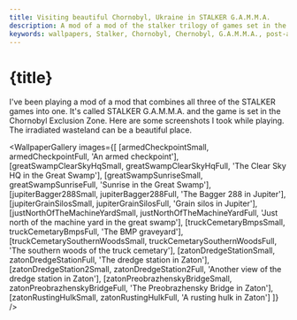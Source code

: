 ```yaml
---
title: Visiting beautiful Chornobyl, Ukraine in STALKER G.A.M.M.A.
description: A mod of a mod of the stalker trilogy of games set in the Chornobyl Exclusion Zone.
keywords: wallpapers, Stalker, Chornobyl, Chernobyl, G.A.M.M.A., post-apocalyptic, first-person shooter, survival, open-world
---
```


<script lang="ts">
  import armedCheckpointSmall from '$lib/assets/images/screenshots/chornobyl-2024/armed-checkpoint.png?w=650&imagetools';
  import greatSwampClearSkyHqSmall from '$lib/assets/images/screenshots/chornobyl-2024/great-swamp-clear-sky-hq.png?w=650&imagetools';
  import greatSwampSunriseSmall from '$lib/assets/images/screenshots/chornobyl-2024/great-swamp-sunrise.png?w=650&imagetools';
  import jupiterBagger288Small from '$lib/assets/images/screenshots/chornobyl-2024/jupiter-bagger-288.png?w=650&imagetools';
  import jupiterGrainSilosSmall from '$lib/assets/images/screenshots/chornobyl-2024/jupiter-grain-silos.png?w=650&imagetools';
  import justNorthOfTheMachineYardSmall from '$lib/assets/images/screenshots/chornobyl-2024/just-north-of-the-machine-yard.png?w=650&imagetools';
  import truckCemetaryBmpsSmall from '$lib/assets/images/screenshots/chornobyl-2024/truck-cemetary-bmps.png?w=650&imagetools';
  import truckCemetarySouthernWoodsSmall from '$lib/assets/images/screenshots/chornobyl-2024/truck-cemetary-southern-woods.png?w=650&imagetools';
  import zatonDredgeStationSmall from '$lib/assets/images/screenshots/chornobyl-2024/zaton-dredge-station.png?w=650&imagetools';
  import zatonDredgeStation2Small from '$lib/assets/images/screenshots/chornobyl-2024/zaton-dredge-station2.png?w=650&imagetools';
  import zatonPreobrazhenskyBridgeSmall from '$lib/assets/images/screenshots/chornobyl-2024/zaton-preobrazhensky-bridge.png?w=650&imagetools';
  import zatonRustingHulkSmall from '$lib/assets/images/screenshots/chornobyl-2024/zaton-rusting-hulk.png?w=650&imagetools';

  import armedCheckpointFull from '$lib/assets/images/screenshots/chornobyl-2024/armed-checkpoint.png';
  import greatSwampClearSkyHqFull from '$lib/assets/images/screenshots/chornobyl-2024/great-swamp-clear-sky-hq.png';
  import greatSwampSunriseFull from '$lib/assets/images/screenshots/chornobyl-2024/great-swamp-sunrise.png';
  import jupiterBagger288Full from '$lib/assets/images/screenshots/chornobyl-2024/jupiter-bagger-288.png';
  import jupiterGrainSilosFull from '$lib/assets/images/screenshots/chornobyl-2024/jupiter-grain-silos.png';
  import justNorthOfTheMachineYardFull from '$lib/assets/images/screenshots/chornobyl-2024/just-north-of-the-machine-yard.png';
  import truckCemetaryBmpsFull from '$lib/assets/images/screenshots/chornobyl-2024/truck-cemetary-bmps.png';
  import truckCemetarySouthernWoodsFull from '$lib/assets/images/screenshots/chornobyl-2024/truck-cemetary-southern-woods.png';
  import zatonDredgeStationFull from '$lib/assets/images/screenshots/chornobyl-2024/zaton-dredge-station.png';
  import zatonDredgeStation2Full from '$lib/assets/images/screenshots/chornobyl-2024/zaton-dredge-station2.png';
  import zatonPreobrazhenskyBridgeFull from '$lib/assets/images/screenshots/chornobyl-2024/zaton-preobrazhensky-bridge.png';
  import zatonRustingHulkFull from '$lib/assets/images/screenshots/chornobyl-2024/zaton-rusting-hulk.png';

  import WallpaperGallery from '$lib/components/WallpaperGallery.svelte';

</script>

# {title}

I've been playing a mod of a mod that combines all three of the STALKER games
into one. It's called STALKER G.A.M.M.A. and the game is set in the Chornobyl
Exclusion Zone. Here are some screenshots I took while playing. The irradiated
wasteland can be a beautiful place.

<WallpaperGallery
images={[
[armedCheckpointSmall, armedCheckpointFull, 'An armed checkpoint'],
[greatSwampClearSkyHqSmall, greatSwampClearSkyHqFull, 'The Clear Sky HQ in the Great Swamp'],
[greatSwampSunriseSmall, greatSwampSunriseFull, 'Sunrise in the Great Swamp'],
[jupiterBagger288Small, jupiterBagger288Full, 'The Bagger 288 in Jupiter'],
[jupiterGrainSilosSmall, jupiterGrainSilosFull, 'Grain silos in Jupiter'],
[justNorthOfTheMachineYardSmall, justNorthOfTheMachineYardFull, 'Just north of the machine yard in the great swamp'],
[truckCemetaryBmpsSmall, truckCemetaryBmpsFull, 'The BMP graveyard'],
[truckCemetarySouthernWoodsSmall, truckCemetarySouthernWoodsFull, 'The southern woods of the truck cemetary'],
[zatonDredgeStationSmall, zatonDredgeStationFull, 'The dredge station in Zaton'],
[zatonDredgeStation2Small, zatonDredgeStation2Full, 'Another view of the dredge station in Zaton'],
[zatonPreobrazhenskyBridgeSmall, zatonPreobrazhenskyBridgeFull, 'The Preobrazhensky Bridge in Zaton'],
[zatonRustingHulkSmall, zatonRustingHulkFull, 'A rusting hulk in Zaton']
]}
/>
